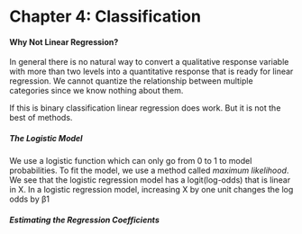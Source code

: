 # Chapter 4: Classification

#### Why Not Linear Regression?

In general there is no natural way to convert a qualitative response variable with more than two levels into a quantitative response that is ready for linear regression. We cannot quantize the relationship between multiple categories since we know nothing about them.

If this is binary classification linear regression does work. But it is not the best of methods.

##### The Logistic Model

We use a logistic function which can only go from 0 to 1 to model probabilities.
To fit the model, we use a method called *maximum likelihood*.
 We see that the logistic regression model has a logit(log-odds) that is linear in X. In a logistic regression model, increasing X by one unit changes the log odds by β1
 
#####  Estimating the Regression Coefficients

